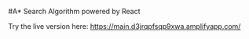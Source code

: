 #A* Search Algorithm powered by React

Try the live version here:
https://main.d3jrqpfsqp9xwa.amplifyapp.com/
